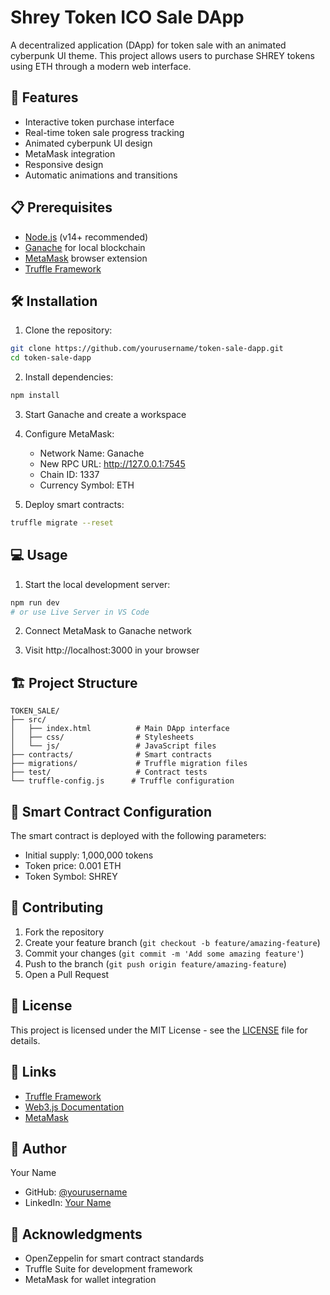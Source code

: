 # Shrey Token ICO Sale DApp

A decentralized application (DApp) for token sale with an animated cyberpunk UI theme. This project allows users to purchase SHREY tokens using ETH through a modern web interface.

## 🚀 Features

- Interactive token purchase interface
- Real-time token sale progress tracking
- Animated cyberpunk UI design
- MetaMask integration
- Responsive design
- Automatic animations and transitions

## 📋 Prerequisites

- [Node.js](https://nodejs.org/) (v14+ recommended)
- [Ganache](https://trufflesuite.com/ganache/) for local blockchain
- [MetaMask](https://metamask.io/) browser extension
- [Truffle Framework](https://www.trufflesuite.com/)

## 🛠 Installation

1. Clone the repository:
```bash
git clone https://github.com/yourusername/token-sale-dapp.git
cd token-sale-dapp
```

2. Install dependencies:
```bash
npm install
```

3. Start Ganache and create a workspace

4. Configure MetaMask:
   - Network Name: Ganache
   - New RPC URL: http://127.0.0.1:7545
   - Chain ID: 1337
   - Currency Symbol: ETH

5. Deploy smart contracts:
```bash
truffle migrate --reset
```

## 💻 Usage

1. Start the local development server:
```bash
npm run dev
# or use Live Server in VS Code
```

2. Connect MetaMask to Ganache network

3. Visit http://localhost:3000 in your browser

## 🏗 Project Structure

```
TOKEN_SALE/
├── src/
│   ├── index.html          # Main DApp interface
│   ├── css/                # Stylesheets
│   └── js/                 # JavaScript files
├── contracts/              # Smart contracts
├── migrations/             # Truffle migration files
├── test/                   # Contract tests
└── truffle-config.js      # Truffle configuration
```

## 🔧 Smart Contract Configuration

The smart contract is deployed with the following parameters:
- Initial supply: 1,000,000 tokens
- Token price: 0.001 ETH
- Token Symbol: SHREY

## 🤝 Contributing

1. Fork the repository
2. Create your feature branch (`git checkout -b feature/amazing-feature`)
3. Commit your changes (`git commit -m 'Add some amazing feature'`)
4. Push to the branch (`git push origin feature/amazing-feature`)
5. Open a Pull Request

## 📝 License

This project is licensed under the MIT License - see the [LICENSE](LICENSE) file for details.

## 🔗 Links

- [Truffle Framework](https://www.trufflesuite.com/)
- [Web3.js Documentation](https://web3js.readthedocs.io/)
- [MetaMask](https://metamask.io/)

## 👤 Author

Your Name
- GitHub: [@yourusername](https://github.com/yourusername)
- LinkedIn: [Your Name](https://linkedin.com/in/yourprofile)

## 🙏 Acknowledgments

- OpenZeppelin for smart contract standards
- Truffle Suite for development framework
- MetaMask for wallet integration